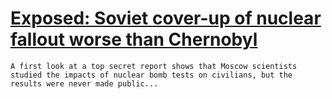 # [Exposed: Soviet cover-up of nuclear fallout worse than Chernobyl](https://www.newscientist.com/article/2125202-exposed-soviet-cover-up-of-nuclear-fallout-worse-than-chernobyl/?utm_campaign=RSS%7CNSNS&utm_source=NSNS&utm_medium=RSS&campaign_id=RSS%7CNSNS-)

    A first look at a top secret report shows that Moscow scientists studied the impacts of nuclear bomb tests on civilians, but the results were never made public...
  